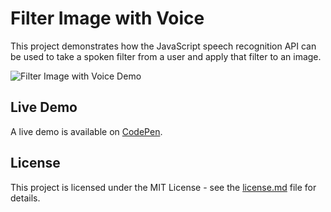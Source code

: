 # Filter Image with Voice
This project demonstrates how the JavaScript speech recognition API can be used to take a spoken filter from a user and apply that filter to an image.

![Filter Image with Voice Demo](demo-gif.gif "Filter Image with Voice Demo")

## Live Demo
A live demo is available on [CodePen](https://codepen.io/GeorgePark/full/mKgENQ/).

## License
This project is licensed under the MIT License - see the [license.md](license.md) file for details.